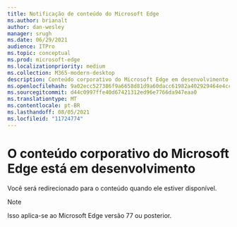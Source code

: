 ```yaml
---
title: Notificação de conteúdo do Microsoft Edge
ms.author: brianalt
author: dan-wesley
manager: srugh
ms.date: 06/29/2021
audience: ITPro
ms.topic: conceptual
ms.prod: microsoft-edge
ms.localizationpriority: medium
ms.collection: M365-modern-desktop
description: Conteúdo corporativo do Microsoft Edge em desenvolvimento
ms.openlocfilehash: 9a02ecc527386f9a6658d81d9a60dacc61982a402929464e4cc0d642f91be56b
ms.sourcegitcommit: d44c0997ffe40d67421312ed96e7766da947eaa0
ms.translationtype: MT
ms.contentlocale: pt-BR
ms.lasthandoff: 08/05/2021
ms.locfileid: "11724774"
---
```

# <a name="microsoft-edge-enterprise-content-is-under-development"></a>O conteúdo corporativo do Microsoft Edge está em desenvolvimento

Você será redirecionado para o conteúdo quando ele estiver disponível.

> [!NOTE]
> Isso aplica-se ao Microsoft Edge versão 77 ou posterior.
